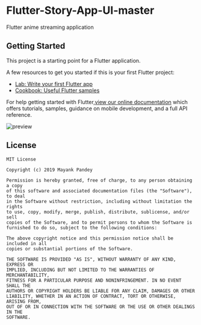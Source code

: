 # Flutter-Story-App-UI-master
Flutter anime streaming application

## Getting Started
This project is a starting point for a Flutter application.

A few resources to get you started if this is your first Flutter project:
   * [Lab: Write your first Flutter app](https://flutter.dev/docs/get-started/codelab)
   * [Cookbook: Useful Flutter samples](https://flutter.io/docs/cookbook)

For help getting started with Flutter,[view our online documentation](https://flutter.io/docs/cookbook)  which offers tutorials, samples, guidance on mobile development, and a full API reference. 

![preview](https://github.com/mayupandey/Flutter-Story-App-UI-master/blob/master/assets/preview.png)

## License
 ```
 MIT License

Copyright (c) 2019 Mayank Pandey

Permission is hereby granted, free of charge, to any person obtaining a copy
of this software and associated documentation files (the "Software"), to deal
in the Software without restriction, including without limitation the rights
to use, copy, modify, merge, publish, distribute, sublicense, and/or sell
copies of the Software, and to permit persons to whom the Software is
furnished to do so, subject to the following conditions:

The above copyright notice and this permission notice shall be included in all
copies or substantial portions of the Software.

THE SOFTWARE IS PROVIDED "AS IS", WITHOUT WARRANTY OF ANY KIND, EXPRESS OR
IMPLIED, INCLUDING BUT NOT LIMITED TO THE WARRANTIES OF MERCHANTABILITY,
FITNESS FOR A PARTICULAR PURPOSE AND NONINFRINGEMENT. IN NO EVENT SHALL THE
AUTHORS OR COPYRIGHT HOLDERS BE LIABLE FOR ANY CLAIM, DAMAGES OR OTHER
LIABILITY, WHETHER IN AN ACTION OF CONTRACT, TORT OR OTHERWISE, ARISING FROM,
OUT OF OR IN CONNECTION WITH THE SOFTWARE OR THE USE OR OTHER DEALINGS IN THE
SOFTWARE.

